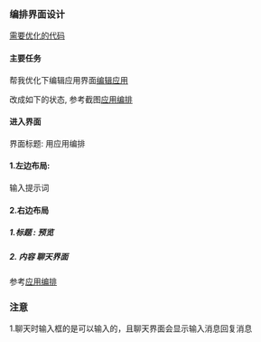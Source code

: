 ### 编排界面设计
[需要优化的代码](../../src/views/apps/AppEditor.vue) 
#### 主要任务

帮我优化下编辑应用界面[编辑应用](./2.编辑应用界面.png)

改成如下的状态, 参考截图[应用编排](./1.app_detail.png)

#### 进入界面

界面标题: 用应用编排

#### 1.左边布局:
输入提示词

#### 2.右边布局

##### 1.标题 : 预览

##### 2. 内容 聊天界面


参考[应用编排](./1.app_detail.png)


### 注意

1.聊天时输入框的是可以输入的，且聊天界面会显示输入消息回复消息
